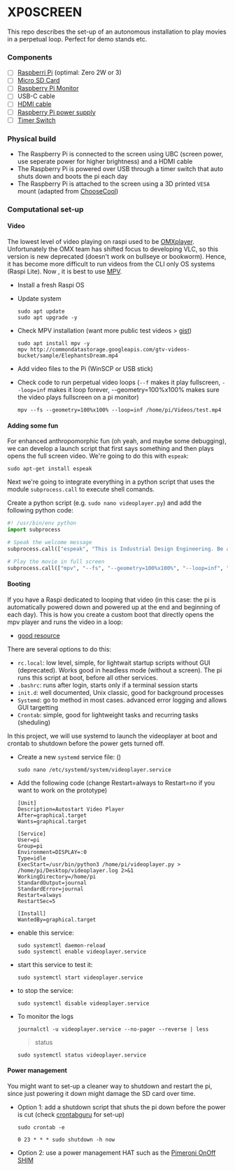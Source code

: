 # XP0SCREEN   
This repo describes the set-up of an autonomous installation to play movies in a perpetual loop. Perfect for demo stands etc.   
### Components
- [ ] [Raspberri Pi](https://www.raspberrypi.com/products/) (optimal: Zero 2W or 3)
- [ ] [Micro SD Card](https://be.farnell.com/transcend/ts2gusdc/card-sd-micro-2gb/dp/2290242)
- [ ] [Raspberry Pi Monitor](https://be.farnell.com/raspberry-pi/sc0940/rpi-monitor-red-white/dp/4568688)
- [ ] USB-C cable
- [ ] [HDMI cable](https://be.farnell.com/raspberry-pi/t7689ax/cable-micro-hdmi-hdmi-plug-1m/dp/3107125)
- [ ] [Raspberry Pi power supply](https://be.farnell.com/multicomp-pro/mp004971/adapter-ac-dc-5-1v-3a/dp/3058875)
- [ ] [Timer Switch](https://be.farnell.com/brennenstuhl/mz-20/timer-24hour-mechanica-euro-plug/dp/7966466)

### Physical build   
* The Raspberry Pi is connected to the screen using UBC (screen power, use seperate power for higher brightness) and a HDMI cable
* The Raspberry Pi is powered over USB through a timer switch that auto shuts down and boots the pi each day
* The Raspberry Pi is attached to the screen using a 3D printed ```VESA``` mount (adapted from [ChooseCool](https://www.thingiverse.com/thing:3808242))

### Computational set-up   
#### Video
The lowest level of video playing on raspi used to be [OMXplayer](https://github.com/popcornmix/omxplayer). Unfortunately the OMX team has shifted focus to developing VLC, so this version is new deprecated (doesn't work on bullseye or bookworm). Hence, it has become more difficult to run videos from the CLI only OS systems (Raspi Lite). Now , it is best to use [MPV](https://github.com/mpv-player/mpv).

* Install a fresh Raspi OS
* Update system
  
  ```console
  sudo apt update
  sudo apt upgrade -y
  ```
  
* Check MPV installation (want more public test videos > [gist](https://gist.github.com/jsturgis/3b19447b304616f18657))
  
  ```console
  sudo apt install mpv -y
  mpv http://commondatastorage.googleapis.com/gtv-videos-bucket/sample/ElephantsDream.mp4
  ```

* Add video files to the Pi (WinSCP or USB stick)
  
* Check code to run perpetual video loops (```--f``` makes it play fullscreen, ```--loop=inf``` makes it loop forever, --geometry=100%x100% makes sure the video plays fullscreen on a pi monitor)
  
  ```console
  mpv --fs --geometry=100%x100% --loop=inf /home/pi/Videos/test.mp4
  ```

#### Adding some fun
For enhanced anthropomorphic fun (oh yeah, and maybe some debugging), we can develop a launch script that first says something and then plays opens the full screen video. We're going to do this with ```espeak```:

```console
sudo apt-get install espeak
```
Next we're going to integrate everything in a python script that uses the module ```subprocess.call``` to execute shell comands.

Create a python script (e.g. ```sudo nano videoplayer.py```) and add the following python code:

```python
#! /usr/bin/env python
import subprocess

# Speak the welcome message
subprocess.call(["espeak", "This is Industrial Design Engineering. Be amazed, be inspired, change the world."], stderr=subprocess.DEVNULL)

# Play the movie in full screen
subprocess.call(["mpv", "--fs", "--geometry=100%x100%", "--loop=inf", "/home/pi/Videos/drone.mp4"])
```


#### Booting
If you have a Raspi dedicated to looping that video (in this case: the pi is automatically powered down and powered up at the end and beginning of each day). This is how you create a custom boot that directly opens the mpv player and runs the video in a loop:  
* [good resource](https://www.dexterindustries.com/howto/run-a-program-on-your-raspberry-pi-at-startup/)

There are several options to do this:
* ```rc.local```: low level, simple, for lightwait startup scripts without GUI (deprecated). Works good in headless mode (without a screen). The pi runs this script at boot, before all other services.
* ```.bashrc```: runs after login, starts only if a terminal session starts
* ```init.d```: well documented, Unix classic, good for background processes
* ```Systemd```: go to method in most cases. advanced error logging and allows GUI targetting
* ```Crontab```: simple, good for lightweight tasks and recurring tasks (sheduling)

In this project, we will use systemd to launch the videoplayer at boot and crontab to shutdown before the power gets turned off.



* Create a new ```systemd``` service file:
  ()
  ```console
  sudo nano /etc/systemd/system/videoplayer.service
  ```

* Add the following code
 (change Restart=always to Restart=no if you want to work on the prototype)
  ```
  [Unit]
  Description=Autostart Video Player
  After=graphical.target
  Wants=graphical.target
  
  [Service]
  User=pi
  Group=pi
  Environment=DISPLAY=:0
  Type=idle
  ExecStart=/usr/bin/python3 /home/pi/videoplayer.py > /home/pi/Desktop/videoplayer.log 2>&1
  WorkingDirectory=/home/pi
  StandardOutput=journal
  StandardError=journal
  Restart=always
  RestartSec=5
  
  [Install]
  WantedBy=graphical.target
  ```
  
* enable this service:
  
  ```console
  sudo systemctl daemon-reload
  sudo systemctl enable videoplayer.service
  ```

* start this service to test it:
  
  ```console
  sudo systemctl start videoplayer.service
  ```

* to stop the service:
  ```console
  sudo systemctl disable videoplayer.service
  ```

* To monitor the logs
  ```console
  journalctl -u videoplayer.service --no-pager --reverse | less
  ```
  > status
  ```console
  sudo systemctl status videoplayer.service
  ```

#### Power management
You might want to set-up a cleaner way to shutdown and restart the pi, since just powering it down might damage the SD card over time.
* Option 1: add a shutdown script that shuts the pi down before the power is cut (check [crontabguru](https://crontab.guru/) for set-up)
  
  ```console
  sudo crontab -e
  ```

  ```
  0 23 * * * sudo shutdown -h now
  ```

* Option 2: use a power management HAT such as the [Pimeroni OnOff SHIM](https://shop.pimoroni.com/products/onoff-shim?variant=41102600138)

